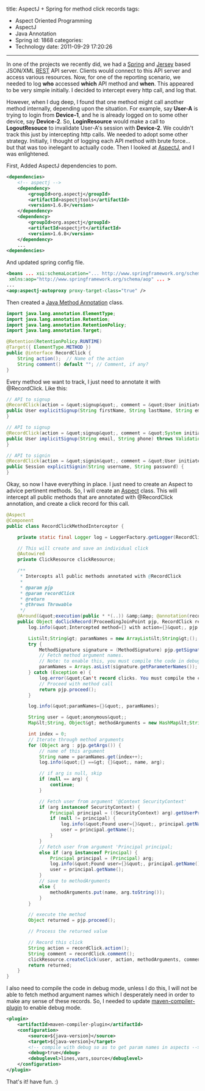 title: AspectJ + Spring for method click records
tags:
  - Aspect Oriented Programming
  - AspectJ
  - Java Annotation
  - Spring
id: 1868
categories:
  - Technology
date: 2011-09-29 17:20:26
---

In one of the projects we recently did, we had a [Spring](http://www.springsource.org/documentation) and [Jersey](http://jersey.java.net/) based JSON/XML [REST](http://en.wikipedia.org/wiki/Representational_state_transfer) API server. Clients would connect to this API server and access various resources. Now, for one of the reporting scenario, we needed to log **who** accessed **which** API method and **when**. This appeared to be very simple initially. I decided to intercept every http call, and log that.

However, when I dug deep, I found that one method might call another method internally, depending upon the situation. For example, say **User-A** is trying to login from **Device-1**, and he is already logged on to some other device, say **Device-2**. So, **LoginResource** would make a call to **LogoutResouce** to invalidate User-A's session with **Device-2**. We couldn't track this just by intercepting http calls. We needed to adopt some other strategy. Initially, I thought of logging each API method with brute force... but that was too inelegant to actually code. Then I looked at [AspectJ](http://www.eclipse.org/aspectj/), and I was enlightened.

First, Added AspectJ dependencies to pom.

```xml
<dependencies>
    <!-- aspectj -->
    <dependency>
        <groupId>org.aspectj</groupId>
        <artifactId>aspectjtools</artifactId>
        <version>1.6.8</version>
    </dependency>
    <dependency>
        <groupId>org.aspectj</groupId>
        <artifactId>aspectjrt</artifactId>
        <version>1.6.8</version>
    </dependency>
    ...
<dependencies>
```

And updated spring config file.
```xml
<beans ... xsi:schemaLocation="... http://www.springframework.org/schema/aop http://www.springframework.org/schema/aop/spring-aop.xsd ..."
 xmlns:aop="http://www.springframework.org/schema/aop" ... >
...
<aop:aspectj-autoproxy proxy-target-class="true" />
```

Then created a [Java Method Annotation](http://www.developer.com/java/other/article.php/3556176/An-Introduction-to-Java-Annotations.htm) class.

```java
import java.lang.annotation.ElementType;
import java.lang.annotation.Retention;
import java.lang.annotation.RetentionPolicy;
import java.lang.annotation.Target;

@Retention(RetentionPolicy.RUNTIME)
@Target({ ElementType.METHOD })
public @interface RecordClick {
    String action();  // Name of the action
    String comment() default ""; // Comment, if any?
}
```

Every method we want to track, I just need to annotate it with @RecordClick. Like this: 

```java
// API to signup
@RecordClick(action = &quot;signup&quot;, comment = &quot;User initiated signup&quot;)
public User explicitSignup(String firstName, String lastName, String email, String phone, String password, Role role) throws ValidationException {
}

// API to signup
@RecordClick(action = &quot;signup&quot;, comment = &quot;System initiated signup&quot;)
public User implicitSignup(String email, String phone) throws ValidationException {
}

// API to signin
@RecordClick(action = &quot;signin&quot;, comment = &quot;User initiated signin&quot;)
public Session explicitSignin(String username, String password) {
}
```

Okay, so now I have everything in place. I just need to create an Aspect to advice pertinent methods. So, I will create an [Aspect](http://static.springsource.org/spring/docs/3.0.x/spring-framework-reference/html/aop.html#aop-ataspectj) class. This will intercept all public methods that are annotated with @RecordClick annotation, and create a click record for this call. 

```java
@Aspect
@Component
public class RecordClickMethodInterceptor {

	private static final Logger log = LoggerFactory.getLogger(RecordClickMethodInterceptor.class);

	// This will create and save an individual click
	@Autowired
	private ClickResource clickResource;

	/**
	 * Intercepts all public methods annotated with @RecordClick
	 *
	 * @param pjp
	 * @param recordClick
	 * @return
	 * @throws Throwable
	 */
	@Around(&quot;execution(public * *(..)) &amp;&amp; @annotation(recordClick)&quot;)
	public Object doClickRecord(ProceedingJoinPoint pjp, RecordClick recordClick) throws Throwable {
		log.info(&quot;Intercepted method={} with action={}&quot;, pjp.getSignature().getName(), recordClick.action());

		List&lt;String&gt; paramNames = new ArrayList&lt;String&gt;();
		try {
			MethodSignature signature = (MethodSignature) pjp.getSignature();
			// Fetch method argument names.
			// Note: to enable this, you must compile the code in debug mode.
			paramNames = Arrays.asList(signature.getParameterNames());
		} catch (Exception e) {
			log.error(&quot;Can't record clicks. You must compile the code with debug=true&quot;);
			// Proceed with method call
			return pjp.proceed();
		}

		log.info(&quot;paramNames={}&quot;, paramNames);

		String user = &quot;anonymous&quot;;
		Map&lt;String, Object&gt; methodArguments = new HashMap&lt;String, Object&gt;();

		int index = 0;
		// Iterate through method arguments
		for (Object arg : pjp.getArgs()) {
			// name of this argument
			String name = paramNames.get(index++);
			log.info(&quot;{} ==&gt; {}&quot;, name, arg);

			// if arg is null, skip
			if (null == arg) {
				continue;
			}

			// Fetch user from argument '@Context SecurityContext'
			if (arg instanceof SecurityContext) {
				Principal principal = ((SecurityContext) arg).getUserPrincipal();
				if (null != principal) {
					log.info(&quot;Found user={}&quot;, principal.getName());
					user = principal.getName();
				}
			}
			// Fetch user from argument 'Principal principal;
			else if (arg instanceof Principal) {
				Principal principal = (Principal) arg;
				log.info(&quot;Found user={}&quot;, principal.getName());
				user = principal.getName();
			}
			// save to methodArguments
			else {
				methodArguments.put(name, arg.toString());
			}
		}

		// execute the method
		Object returned = pjp.proceed();

		// Process the returned value

		// Record this click
		String action = recordClick.action();
		String comment = recordClick.comment();
		clickResource.createClick(user, action, methodArguments, comment);
		return returned;
	}
}
```

I also need to compile the code in debug mode, unless I do this, I will not be able to fetch method argument names which I desperately need in order to make any sense of these records. So, I needed to update [maven-compiler-plugin](http://maven.apache.org/plugins/maven-compiler-plugin/) to enable debug mode. 

```xml
<plugin>
    <artifactId>maven-compiler-plugin</artifactId>
    <configuration>
        <source>${java-version}</source>
        <target>${java-version}</target>
        <!-- compile with debug so as to get param names in aspects -->
        <debug>true</debug>
        <debuglevel>lines,vars,source</debuglevel>
    </configuration>
</plugin>
```

That's it! have fun. :)